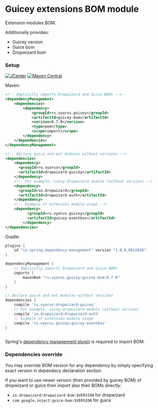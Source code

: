 # Guicey extensions BOM module

Extension modules BOM. 

Additionally provides:

* Guicey version
* Guice bom
* Dropwizard bom

### Setup

[![JCenter](https://img.shields.io/bintray/v/vyarus/xvik/dropwizard-guicey-ext.svg?label=jcenter)](https://bintray.com/vyarus/xvik/dropwizard-guicey-ext/_latestVersion)
[![Maven Central](https://img.shields.io/maven-central/v/ru.vyarus.guicey/guicey-bom.svg?style=flat)](https://maven-badges.herokuapp.com/maven-central/ru.vyarus.guicey/guicey-bom)


Maven:

```xml
<!-- Implicitly imports Dropwizard and Guice BOMs -->
<dependencyManagement>
    <dependencies>
        <dependency>
            <groupId>ru.vyarus.guicey</groupId>
            <artifactId>guicey-bom</artifactId>
            <version>0.7.0</version>
            <type>pom</type>
            <scope>import</scope>
        </dependency>
    </dependencies>
</dependencyManagement>

<!-- declare guice and ext modules without versions -->
<dependencies>
    <dependency>
      <groupId>ru.vyarus</groupId>
      <artifactId>dropwizard-guicey</artifactId>
    </dependency>
    <!-- For example, using dropwizard module (without version) -->
    <dependency>
      <groupId>io.dropwizard</groupId>
      <artifactId>dropwizard-auth</artifactId>
    </dependency>
    <!-- Example of extension module usage -->
    <dependency>
          <groupId>ru.vyarus.guicey</groupId>
          <artifactId>guicey-eventbus</artifactId>
        </dependency>
</dependencies>
```

Gradle:

```groovy
plugins {
    id "io.spring.dependency-management" version "1.0.6.RELEASE"
}

dependencyManagement {
    // Implicitly imports Dropwizard and Guice BOMs 
    imports {
        mavenBom "ru.vyarus.guicey:guicey-bom:0.7.0"
    }
}

// declare guice and ext modules without versions 
dependencies {
    compile 'ru.vyarus:dropwizard-guicey'
    // For example, using dropwizard module (without version)
    compile 'io.dropwizard:dropwizard-auth'
    // Example of extension module usage
    compile 'ru.vyarus.guicey:guicey-eventbus' 
}
    
```

Spring's [dependency management plugin](https://github.com/spring-gradle-plugins/dependency-management-plugin) is required to import BOM.

### Dependencies override

You may override BOM version for any dependency by simply specifying exact version in dependecy declaration section.

If you want to use newer version (then provided by guicey BOM) of dropwizard or guice then import also their BOMs directly:

* `io.dropwizard:dropwizard-bom:$VERSION` for dropwizard
* `com.google.inject:guice-bom:$VERSION` for guice
